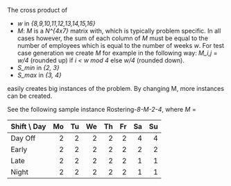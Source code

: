 The cross product of 

 - *w* in *{8,9,10,11,12,13,14,15,16}*
 - *M*: *M* is a *N^{4x7}* matrix with, which is typically problem specific. In all cases however, the sum of each column
   of *M* must be equal to the number of employees which is equal to the number of weeks *w*. For test case generation we
   create *M* for example in the following way:
   *M_i,j* = *w/4* (rounded up) if *i < w mod 4* else *w/4* (rounded down).
 - *S_min* in *{2, 3}*
 - *S_max* in *{3, 4}*

easily creates big instances of the problem.
By changing M, more instances can be created.

See the following sample instance Rostering-*8-M-2-4*, where *M* =

| Shift \ Day | Mo | Tu | We | Th | Fr | Sa | Su |
|-------------|---:|---:|---:|---:|---:|---:|---:|
| Day Off     | 2  | 2  | 2  | 2  | 2  | 4  | 4  |
| Early       | 2  | 2  | 2  | 2  | 2  | 2  | 2  |
| Late        | 2  | 2  | 2  | 2  | 2  | 1  | 1  |
| Night       | 2  | 2  | 2  | 2  | 2  | 1  | 1  |



